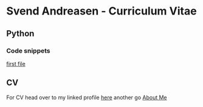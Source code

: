 # Svend Andreasen - Curriculum Vitae

## Python
### Code snippets
[first file](https://github.com/SvenneRag/FinanceExamples/blob/fd2ecb857dc550c71ecabaf55670d6df971cbd27/JypyterStockDataPart1.ipynb)



## CV
For CV head over to my linked profile [here](http://www.linkedin.com/in/svend-andreasen)
another go <a href="http://www.linkedin.com/in/svend-andreasen" title="here">About Me</a>


